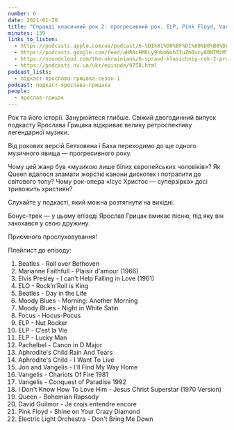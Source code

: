 ```yaml
---
number: 6
date: 2021-01-28
title: "Справді класичний рок 2: прогресивний рок. ELP, Pink Floyd, Vangelis, Queen"
minutes: 139
links_to_listen:
  - https://podcasts.apple.com/ua/podcast/6-%D1%81%D0%BF%D1%80%D0%B0%D0%B2%D0%B4%D1%96-%D0%BA%D0%BB%D0%B0%D1%81%D0%B8%D1%87%D0%BD%D0%B8%D0%B9-%D1%80%D0%BE%D0%BA-2-%D0%BF%D1%80%D0%BE%D0%B3%D1%80%D0%B5%D1%81%D0%B8%D0%B2%D0%BD%D0%B8%D0%B9-%D1%80%D0%BE%D0%BA-elp-pink/id1546083745?i=1000506865396
  - https://podcasts.google.com/feed/aHR0cHM6Ly9hbmNob3IuZm0vcy80NTMzMTgxMC9wb2RjYXN0L3Jzcw/episode/Mzg2ZWI5MTYtOTQwNS00YTg0LWIwNGUtYjQzMzJmOTZlYjdl
  - https://soundcloud.com/the-ukrainians/6-spravd-klasichniy-rok-2-progresivniy-rok-elp-pink-floyd-vangelis-queen?in=the-ukrainians/sets/muzykazist
  - https://podcasts.nv.ua/ukr/episode/9758.html
podcast_lists:
  - подкаст-ярослава-грицака-сезон-1
podcast: подкаст-ярослава-грицака
people:
  - ярослав-грицак
---
```


Рок та його історії. Занурюйтеся глибше. Свіжий двогодинний випуск подкасту
Ярослава Грицака відкриває велику ретроспективу легендарної музики.

Від рокових версій Бетховена і Баха переходимо до ще одного музичного явища —
прогресивного року.

Чому цей жанр був «музикою лише білих європейських чоловіків»? Як Queen вдалося
зламати жорсткі канони дискотек і потрапити до світового топу? Чому рок-опера
«Ісус Христос — суперзірка» досі тривожить християн?

Слухайте у подкасті, який можна розтягнути на вихідні.

Бонус-трек — у цьому епізоді Ярослав Грицак вмикає пісню, під яку він закохався
у свою дружину.

Приємного прослуховування!

Плейлист до епізоду:
1. Beatles - Roll over Bethoven
2. Marianne Faithfull - Plaisir d'amour (1966)
3. Elvis Presley - I can’t Help Falling in Love (1961)
4. ELO - Rock’n’Roll is King
5. Beatles - Day in the Life
6. Moody Blues - Morning: Another Morning
7. Moody Blues - Night in White Satin
8. Focus - Hocus-Pocus
9. ELP - Nut Rocker
10. ELP - C’est la Vie
11. ELP - Lucky Man
12. Pachelbel - Canon in D Major
13. Aphrodite's Child Rain And Tears
14. Aphrodite's Child - I Want To Live
15. Jon and Vangelis - I'll Find My Way Home
16. Vangelis - Chariots Of Fire 1981
17. Vangelis - Conquest of Paradise 1992
18. I Don't Know How To Love Him - Jesus Christ Superstar (1970 Version)
19. Queen - Bohemian Rapsody
20. David Guilmor - Je crois entendre encore
21. Pink Floyd - Shine on Your Crazy Diamond
22. Electric Light Orchestra - Don't Bring Me Down
